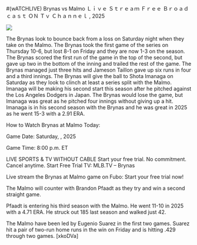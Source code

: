#(wATCHLIVE) Brynas vs Malmo Ｌｉｖｅ Ｓｔｒｅａｍ Ｆｒｅｅ Ｂｒｏａｄｃａｓｔ ＯＮ Ｔｖ Ｃｈａｎｎｅｌ , 2025  
  
  
[![](https://i.imgur.com/qSNzIqt.png)](https://movie.rssnews.media/FiQRMyd.php)  
  
The Brynas look to bounce back from a loss on Saturday night when they take on the Malmo. The Brynas took the first game of the series on Thursday 10-6, but lost 8-1 on Friday and they are now 1-3 on the season. The Brynas scored the first run of the game in the top of the second, but gave up two in the bottom of the inning and trailed the rest of the game. The Brynas managed just three hits and Jameson Taillon gave up six runs in four and a third innings. The Brynas will give the ball to Shota Imanaga on Saturday as they look to clinch at least a series split with the Malmo. Imanaga will be making his second start this season after he pitched against the Los Angeles Dodgers in Japan. The Brynas would lose the game, but Imanaga was great as he pitched four innings without giving up a hit. Imanaga is in his second season with the Brynas and he was great in 2025 as he went 15-3 with a 2.91 ERA.

How to Watch Brynas at Malmo Today:

Game Date: Saturday, , 2025

Game Time: 8:00 p.m. ET

LIVE SPORTS & TV WITHOUT CABLE
Start your free trial. No commitment. Cancel anytime.
Start Free Trial
TV: MLB.TV – Brynas

Live stream the Brynas at Malmo game on Fubo: Start your free trial now!

The Malmo will counter with Brandon Pfaadt as they try and win a second straight game.

Pfaadt is entering his third season with the Malmo. He went 11-10 in 2025 with a 4.71 ERA. He struck out 185 last season and walked just 42.

The Malmo have been led by Eugenio Suarez in the first two games. Suarez hit a pair of two-run home runs in the win on Friday and is hitting .429 through two games. [xkoDVa]